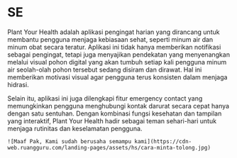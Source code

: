 # SE
Plant Your Health adalah aplikasi pengingat harian yang dirancang untuk membantu pengguna menjaga kebiasaan sehat, seperti minum air dan minum obat secara teratur. Aplikasi ini tidak hanya memberikan notifikasi sebagai pengingat, tetapi juga menyajikan pendekatan yang menyenangkan melalui visual pohon digital yang akan tumbuh setiap kali pengguna minum air seolah-olah pohon tersebut sedang disiram dan dirawat. Hal ini memberikan motivasi visual agar pengguna terus konsisten dalam menjaga hidrasi.

Selain itu, aplikasi ini juga dilengkapi fitur emergency contact yang memungkinkan pengguna menghubungi kontak darurat secara cepat hanya dengan satu sentuhan. Dengan kombinasi fungsi kesehatan dan tampilan yang interaktif, Plant Your Health hadir sebagai teman sehari-hari untuk menjaga rutinitas dan keselamatan pengguna.

    ![Maaf Pak, Kami sudah berusaha semampu kami](https://cdn-web.ruangguru.com/landing-pages/assets/hs/cara-minta-tolong.jpg)
